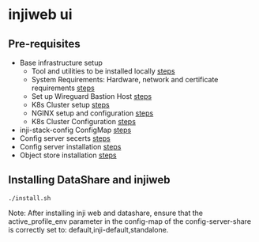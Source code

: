 # injiweb ui

## Pre-requisites
* Base infrastructure setup
    * Tool and utilities to be installed locally [steps](https://docs.inji.io/readme/setup/deploy#tools-and-utilities)
    * System Requirements: Hardware, network and certificate requirements [steps](https://docs.inji.io/readme/setup/deploy#system-requirements)
    * Set up Wireguard Bastion Host [steps](https://docs.inji.io/readme/setup/deploy#wireguard)
    * K8s Cluster setup [steps](https://docs.inji.io/readme/setup/deploy#k8-cluster-setup)
    * NGINX setup and configuration [steps](https://docs.inji.io/readme/setup/deploy#nginx-for-inji-k8-cluster)
    * K8s Cluster Configuration [steps](https://docs.inji.io/readme/setup/deploy#k8-cluster-configuration)
* inji-stack-config ConfigMap [steps](https://docs.inji.io/readme/setup/deploy#pre-requisites)
* Config server secerts [steps](https://github.com/mosip/mosip-infra/tree/v1.2.0.2/deployment/v3/mosip/conf-secrets)
* Config server installation [steps](https://docs.inji.io/readme/setup/deploy#config-server-installation)
* Object store installation [steps](https://github.com/mosip/mosip-infra/tree/v1.2.0.2/deployment/v3/external/object-store)

## Installing DataShare and injiweb
```
./install.sh
```

Note: After installing inji web and datashare, ensure that the active_profile_env parameter in the config-map of the config-server-share is correctly set to: default,inji-default,standalone.